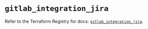 # `gitlab_integration_jira`

Refer to the Terraform Registry for docs: [`gitlab_integration_jira`](https://registry.terraform.io/providers/gitlabhq/gitlab/17.3.1/docs/resources/integration_jira).
